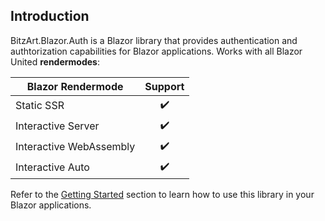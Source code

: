## Introduction

BitzArt.Blazor.Auth is a Blazor library that provides authentication and authtorization capabilities for Blazor applications. Works with all Blazor United  **rendermodes**:

| Blazor Rendermode       | Support |
|-------------------------|:-------:|
| Static SSR              | ✔️     |
| Interactive Server      | ✔️     |
| Interactive WebAssembly | ✔️     |
| Interactive Auto        | ✔️     |

Refer to the [Getting Started](02.getting-started.md) section to learn how to use this library in your Blazor applications.